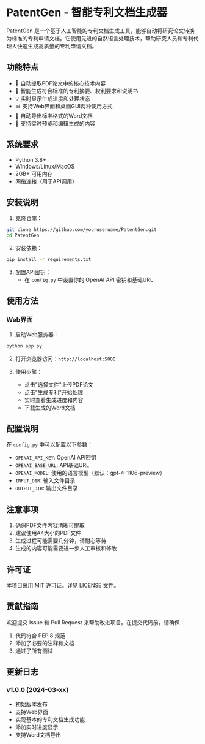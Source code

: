 # PatentGen - 智能专利文档生成器

PatentGen 是一个基于人工智能的专利文档生成工具，能够自动将研究论文转换为标准的专利申请文档。它使用先进的自然语言处理技术，帮助研究人员和专利代理人快速生成高质量的专利申请文档。

## 功能特点

- 🚀 自动提取PDF论文中的核心技术内容
- 📝 智能生成符合标准的专利摘要、权利要求和说明书
- 💡 实时显示生成进度和处理状态
- 📊 支持Web界面和桌面GUI两种使用方式
- 📄 自动导出标准格式的Word文档
- 🔄 支持实时预览和编辑生成的内容

## 系统要求

- Python 3.8+
- Windows/Linux/MacOS
- 2GB+ 可用内存
- 网络连接（用于API调用）

## 安装说明

1. 克隆仓库：
```bash
git clone https://github.com/yourusername/PatentGen.git
cd PatentGen
```

2. 安装依赖：
```bash
pip install -r requirements.txt
```

3. 配置API密钥：
   - 在 `config.py` 中设置你的 OpenAI API 密钥和基础URL

## 使用方法

### Web界面

1. 启动Web服务器：
```bash
python app.py
```

2. 打开浏览器访问：`http://localhost:5000`

3. 使用步骤：
   - 点击"选择文件"上传PDF论文
   - 点击"生成专利"开始处理
   - 实时查看生成进度和内容
   - 下载生成的Word文档

## 配置说明

在 `config.py` 中可以配置以下参数：

- `OPENAI_API_KEY`: OpenAI API密钥
- `OPENAI_BASE_URL`: API基础URL
- `OPENAI_MODEL`: 使用的语言模型（默认：gpt-4-1106-preview）
- `INPUT_DIR`: 输入文件目录
- `OUTPUT_DIR`: 输出文件目录

## 注意事项

1. 确保PDF文件内容清晰可提取
2. 建议使用A4大小的PDF文件
3. 生成过程可能需要几分钟，请耐心等待
4. 生成的内容可能需要进一步人工审核和修改

## 许可证

本项目采用 MIT 许可证。详见 [LICENSE](LICENSE) 文件。

## 贡献指南

欢迎提交 Issue 和 Pull Request 来帮助改进项目。在提交代码前，请确保：

1. 代码符合 PEP 8 规范
2. 添加了必要的注释和文档
3. 通过了所有测试

## 更新日志

### v1.0.0 (2024-03-xx)
- 初始版本发布
- 支持Web界面
- 实现基本的专利文档生成功能
- 添加实时进度显示
- 支持Word文档导出
